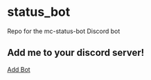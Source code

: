 # status_bot
Repo for the mc-status-bot Discord bot

## Add me to your discord server!
[Add Bot](https://discord.com/oauth2/authorize?client_id=852023327543656480&permissions=124928&scope=bot)
